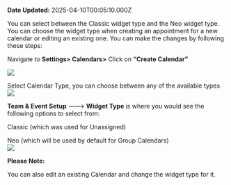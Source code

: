 **Date Updated:** 2025-04-10T00:05:10.000Z
  
  
You can select between the Classic widget type and the Neo widget type. You can choose the widget type when creating an appointment for a new calendar or editing an existing one. You can make the changes by following these steps:

  
Navigate to **Settings> Calendars>** Click on **“Create Calendar”**

**![](https://s3.amazonaws.com/cdn.freshdesk.com/data/helpdesk/attachments/production/48275876490/original/YBfztTDMJ925yyiUriKs2Fm9Ejkfmf1lgg.png?1673963597)**  

  
Select Calendar Type, you can choose between any of the available types  
![](https://s3.amazonaws.com/cdn.freshdesk.com/data/helpdesk/attachments/production/48275897626/original/3L28SZx5VasUSE4HtMxD4aAmtNzKia2Qgg.png?1673965769)

**Team & Event Setup** —--> **Widget Type** is where you would see the following options to select from:

Classic (which was used for Unassigned)

Neo (which will be used by default for Group Calendars)  
![](https://s3.amazonaws.com/cdn.freshdesk.com/data/helpdesk/attachments/production/48275898254/original/vwuRaUWSPIzXNwlkqworv_CnPL3Z-xxtMg.png?1673965864)

**Please Note:**

You can also edit an existing Calendar and change the widget type for it.
